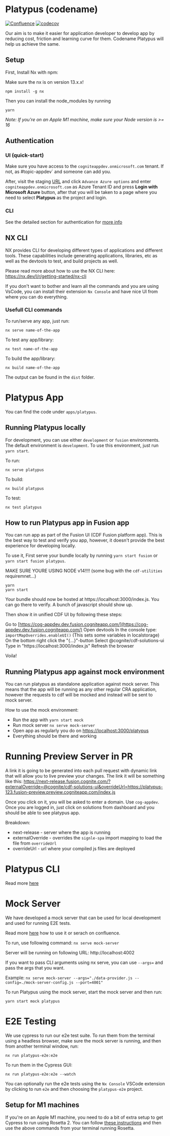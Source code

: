 # Platypus (codename)

[![Confluence](https://img.shields.io/badge/Confluence-blue)](https://cog.link/devx)
[![codecov](https://codecov.io/gh/cognitedata/platypus/branch/master/graph/badge.svg?token=ClP7PLfMI8)](https://codecov.io/gh/cognitedata/platypus)

Our aim is to make it easier for application developer to develop app by reducing cost, friction and learning curve for them. Codename Platypus will help us achieve the same.

## Setup

First, Install Nx with npm:

Make sure the nx is on version 13.x.x!

```
npm install -g nx
```

Then you can install the node_modules by running

```
yarn
```

_Note: If you're on an Apple M1 machine, make sure your Node version is >= 16_

## Authentication

### UI (quick-start)

Make sure you have access to the `cogniteappdev.onmicrosoft.com` tenant. If not, as #topic-appdev` and someone can add you.

After, visit the staging [URL](http://platypus.staging.cogniteapp.com) and click `Advance Azure options` and enter `cogniteappdev.onmicrosoft.com` as Azure Tenant ID and press **Login with Microsoft Azure** button, after that you will be taken to a page where you need to select **Platypus** as the project and login.

### CLI

See the detailed section for authentication for [more info](./apps/platypus-cdf-cli/LOGIN.md)

## NX CLI

NX provides CLI for developing different types of applications and different tools. These capabilities include generating applications, libraries, etc as well as the devtools to test, and build projects as well.

Please read more about how to use the NX CLI here:
https://nx.dev/l/r/getting-started/nx-cli

If you don't want to bother and learn all the commands and you are using VsCode, you can install their extension `Nx Console` and have nice UI from where you can do everything.

### Usefull CLI commands

To run/serve any app, just run:

`nx serve name-of-the-app`

To test any app/library:

`nx test name-of-the-app`

To build the app/library:

`nx build name-of-the-app`

The output can be found in the `dist` folder.

# Platypus App

You can find the code under `apps/platypus`.

## Running Platypus locally

For development, you can use either `development` or `fusion` environments.
The default environment is `development`. To use this environment, just run `yarn start`.

To run:

`nx serve platypus`

To build:

`nx build platypus`

To test:

`nx test platypus`

## How to run Platypus app in Fusion app

You can run app as part of the Fusion UI (CDF Fusion platform app).
This is the best way to test and verify you app, however, it doesn't provide the best experience for developing locally.

To use it, First serve your bundle locally by running `yarn start fusion` or `yarn start fusion platypus`.

MAKE SURE YOURE USING NODE v14!!!!
(some bug with the `cdf-utilities` requiremnet...)

```
yarn
yarn start
```

Your bundle should now be hosted at https://localhost:3000/index.js. You can go there to verify. A bunch of javascript should show up.

Then show it in unified CDF UI by following these steps:

Go to [https://cog-appdev.dev.fusion.cogniteapp.com/](https://cog-appdev.dev.fusion.cogniteapp.com/)
Open devtools
In the console type: `importMapOverrides.enableUI()` (This sets some variables in localstorage)
On the bottom right click the "{...}"-button
Select @cognite/cdf-solutions-ui
Type in "https://localhost:3000/index.js"
Refresh the browser

Voila!

## Running Platypus app against mock environment

You can run platypus as standalone application against mock server. This means that the app will be running as any other regular CRA application, however the requests to cdf will be mocked and instead will be sent to mock server.

How to use the mock environment:

- Run the app with `yarn start mock`
- Run mock server `nx serve mock-server`
- Open app as regularly you do on [https://localhost:3000/platypus](https://localhost:3000/platypus)
- Everything should be there and working

# Running Preview Server in PR

A link it is going to be generated into each pull request with dynamic link that will allow you to live preview your changes.
The link it will be something like this:
https://next-release.fusion.cognite.com/?externalOverride=@cognite/cdf-solutions-ui&overrideUrl=https://platypus-123.fusion-preview.preview.cogniteapp.com/index.js

Once you click on it, you will be asked to enter a domain. Use `cog-appdev`.
Once you are logged in, just click on solutions from dashboard and you should be able to see platypus app.

Breakdown:

- next-release - server where the app is running
- externalOverride - overrides the `signle-spa` import mapping to load the file from `overrideUrl`
- overrideUrl - url where your compiled js files are deployed

# Platypus CLI

Read more [here](./apps/platypus-cdf-cli/README.md)

# Mock Server

We have developed a mock server that can be used for local development and used for running E2E tests.

Read more [here](./apps/mock-server/README.md) how to use it or serach on confluence.

To run, use following command:
`nx serve mock-server`

Server will be running on following URL: http://localhost:4002

If you want to pass CLI arguments using nx serve, you can use `--args=` and pass the args that you want.

Example:
`nx serve mock-server --args="./data-provider.js --config=./mock-server-config.js --port=4001"`

To run Platypus using the mock server, start the mock server and then run:

`yarn start mock platypus`

# E2E Testing

We use cypress to run our e2e test suite. To run them from the terminal using a headless browser, make sure the mock server is running, and then from another terminal window, run:

`nx run platypus-e2e:e2e`

To run them in the Cypress GUI:

`nx run platypus-e2e:e2e --watch`

You can optionally run the e2e tests using the `Nx Console` VSCode extension by clicking to run `e2e` and then choosing the `platypus-e2e` project.

## Setup for M1 machines

If you're on an Apple M1 machine, you need to do a bit of extra setup to get Cypress to run using Rosetta 2. You can follow [these instructions](https://www.cypress.io/blog/2021/01/20/running-cypress-on-the-apple-m1-silicon-arm-architecture-using-rosetta-2/) and then use the above commands from your terminal running Rosetta.
